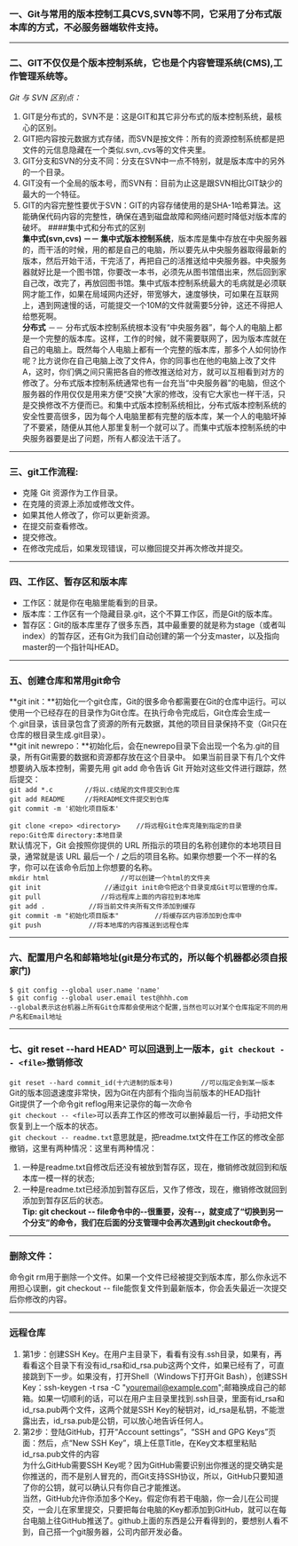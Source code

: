 ### 一、Git与常用的版本控制工具CVS,SVN等不同，它采用了分布式版本库的方式，不必服务器端软件支持。
***
### 二、GIT不仅仅是个版本控制系统，它也是个内容管理系统(CMS),工作管理系统等。
*Git 与 SVN 区别点：*  
1. GIT是分布式的，SVN不是：这是GIT和其它非分布式的版本控制系统，最核心的区别。  
2. GIT把内容按元数据方式存储，而SVN是按文件：所有的资源控制系统都是把文件的元信息隐藏在一个类似.svn,.cvs等的文件夹里。  
3. GIT分支和SVN的分支不同：分支在SVN中一点不特别，就是版本库中的另外的一个目录。  
4. GIT没有一个全局的版本号，而SVN有：目前为止这是跟SVN相比GIT缺少的最大的一个特征。  
5. GIT的内容完整性要优于SVN：GIT的内容存储使用的是SHA-1哈希算法。这能确保代码内容的完整性，确保在遇到磁盘故障和网络问题时降低对版本库的破坏。
####集中式和分布式的区别  
**集中式(svn,cvs) －－ 集中式版本控制系统**，版本库是集中存放在中央服务器的，而干活的时候，用的都是自己的电脑，所以要先从中央服务器取得最新的版本，然后开始干活，干完活了，再把自己的活推送给中央服务器。中央服务器就好比是一个图书馆，你要改一本书，必须先从图书馆借出来，然后回到家自己改，改完了，再放回图书馆。集中式版本控制系统最大的毛病就是必须联网才能工作，如果在局域网内还好，带宽够大，速度够快，可如果在互联网上，遇到网速慢的话，可能提交一个10M的文件就需要5分钟，这还不得把人给憋死啊。  
**分布式** －－ 分布式版本控制系统根本没有“中央服务器”，每个人的电脑上都是一个完整的版本库。这样，工作的时候，就不需要联网了，因为版本库就在自己的电脑上。既然每个人电脑上都有一个完整的版本库，那多个人如何协作呢？比方说你在自己电脑上改了文件A，你的同事也在他的电脑上改了文件A，这时，你们俩之间只需把各自的修改推送给对方，就可以互相看到对方的修改了。分布式版本控制系统通常也有一台充当“中央服务器”的电脑，但这个服务器的作用仅仅是用来方便“交换”大家的修改，没有它大家也一样干活，只是交换修改不方便而已。和集中式版本控制系统相比，分布式版本控制系统的安全性要高很多，因为每个人电脑里都有完整的版本库，某一个人的电脑坏掉了不要紧，随便从其他人那里复制一个就可以了。而集中式版本控制系统的中央服务器要是出了问题，所有人都没法干活了。      
***
### 三、git工作流程:  
* 克隆 Git 资源作为工作目录。  
* 在克隆的资源上添加或修改文件。
* 如果其他人修改了，你可以更新资源。
* 在提交前查看修改。
* 提交修改。
* 在修改完成后，如果发现错误，可以撤回提交并再次修改并提交。  
***
### 四、工作区、暂存区和版本库
+ 工作区：就是你在电脑里能看到的目录。
+ 版本库：工作区有一个隐藏目录.git，这个不算工作区，而是Git的版本库。
+ 暂存区：Git的版本库里存了很多东西，其中最重要的就是称为stage（或者叫index）的暂存区，还有Git为我们自动创建的第一个分支master，以及指向master的一个指针叫HEAD。
***
### 五、创建仓库和常用git命令
**git init：**初始化一个git仓库，Git的很多命令都需要在Git的仓库中运行。可以使用一个已经存在的目录作为Git仓库。在执行命令完成后，Git仓库会生成一个.git目录，该目录包含了资源的所有元数据，其他的项目目录保持不变（Git只在仓库的根目录生成.git目录）。  
**git init newrepo：**初始化后，会在newrepo目录下会出现一个名为.git的目录，所有Git需要的数据和资源都存放在这个目录中。
如果当前目录下有几个文件想要纳入版本控制，需要先用 git add 命令告诉 Git 开始对这些文件进行跟踪，然后提交：  
`git add *.c        //将以.c结尾的文件提交到仓库`  
`git add README     //将README文件提交到仓库`  
`git commit -m '初始化项目版本'`


`git clone <repo> <directory>    //将远程Git仓库克隆到指定的目录`   
`repo:Git仓库`
`directory:本地目录`  
默认情况下，Git 会按照你提供的 URL 所指示的项目的名称创建你的本地项目目录，通常就是该 URL 最后一个 / 之后的项目名称。如果你想要一个不一样的名字，你可以在该命令后加上你想要的名称。  
`mkdir html                  //可以创建一个html的文件夹`  
`git init                //通过git init命令把这个目录变成Git可以管理的仓库。`  
`git pull               //将远程库上面的内容拉到本地库`  
`git add .           //将当前文件夹所有文件添加到缓存`  
`git commit -m "初始化项目版本"         //将缓存区内容添加到仓库中`  
`git push            //将本地库的内容推送到远程仓库`

***
### 六、配置用户名和邮箱地址(git是分布式的，所以每个机器都必须自报家门)  
`$ git config --global user.name 'name'`  
`$ git config --global user.email test@hhh.com`  
`--global表示这台机器上所有Git仓库都会使用这个配置,当然也可以对某个仓库指定不同的用户名和Email地址`

***
### 七、git reset --hard HEAD^ 可以回退到上一版本，`git checkout -- <file>`撤销修改  
`git reset --hard commit_id(十六进制的版本号)       //可以指定会到某一版本`  
Git的版本回退速度非常快，因为Git在内部有个指向当前版本的HEAD指针  
Git提供了一个命令git reflog用来记录你的每一次命令  
`git checkout -- <file>`可以丢弃工作区的修改可以删掉最后一行，手动把文件恢复到上一个版本的状态。  
`git checkout -- readme.txt`意思就是，把readme.txt文件在工作区的修改全部撤销，这里有两种情况：这里有两种情况：  
1. 一种是readme.txt自修改后还没有被放到暂存区，现在，撤销修改就回到和版本库一模一样的状态;
2. 一种是readme.txt已经添加到暂存区后，又作了修改，现在，撤销修改就回到添加到暂存区后的状态。  
**Tip: git checkout -- file命令中的--很重要，没有--，就变成了“切换到另一个分支”的命令，我们在后面的分支管理中会再次遇到git checkout命令。**

***
### 删除文件：  
命令git rm用于删除一个文件。如果一个文件已经被提交到版本库，那么你永远不用担心误删，git checkout -- file能恢复文件到最新版本，你会丢失最近一次提交后你修改的内容。  

***
### 远程仓库  
1. 第1步：创建SSH Key。在用户主目录下，看看有没有.ssh目录，如果有，再看看这个目录下有没有id_rsa和id_rsa.pub这两个文件，如果已经有了，可直接跳到下一步。如果没有，打开Shell（Windows下打开Git Bash），创建SSH Key：ssh-keygen -t rsa -C "youremail@example.com";邮箱换成自己的邮箱。如果一切顺利的话，可以在用户主目录里找到.ssh目录，里面有id_rsa和id_rsa.pub两个文件，这两个就是SSH Key的秘钥对，id_rsa是私钥，不能泄露出去，id_rsa.pub是公钥，可以放心地告诉任何人。  
2. 第2步：登陆GitHub，打开“Account settings”，“SSH and GPG Keys”页面：然后，点“New SSH Key”，填上任意Title，在Key文本框里粘贴id_rsa.pub文件的内容  
为什么GitHub需要SSH Key呢？因为GitHub需要识别出你推送的提交确实是你推送的，而不是别人冒充的，而Git支持SSH协议，所以，GitHub只要知道了你的公钥，就可以确认只有你自己才能推送。  
当然，GitHub允许你添加多个Key。假定你有若干电脑，你一会儿在公司提交，一会儿在家里提交，只要把每台电脑的Key都添加到GitHub，就可以在每台电脑上往GitHub推送了。github上面的东西是公开看得到的，要想别人看不到，自己搭一个git服务器，公司内部开发必备。
